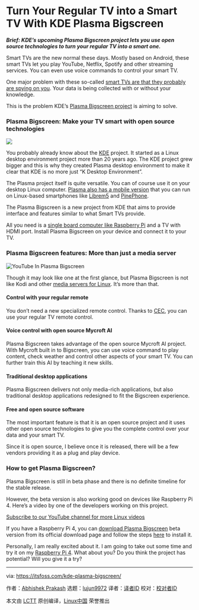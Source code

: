 [#]: collector: (lujun9972)
[#]: translator: (wxy)
[#]: reviewer: ( )
[#]: publisher: ( )
[#]: url: ( )
[#]: subject: (Turn Your Regular TV into a Smart TV With KDE Plasma Bigscreen)
[#]: via: (https://itsfoss.com/kde-plasma-bigscreen/)
[#]: author: (Abhishek Prakash https://itsfoss.com/author/abhishek/)

Turn Your Regular TV into a Smart TV With KDE Plasma Bigscreen
======

_**Brief: KDE’s upcoming Plasma Bigscreen project lets you use open source technologies to turn your regular TV into a smart one.**_

Smart TVs are the new normal these days. Mostly based on Android, these smart TVs let you play YouTube, Netflix, Spotify and other streaming services. You can even use voice commands to control your smart TV.

One major problem with these so-called [smart TVs are that they probably are spying on you][1]. Your data is being collected with or without your knowledge.

This is the problem KDE’s [Plasma Bigscreen project][2] is aiming to solve.

### Plasma Bigscreen: Make your TV smart with open source technologies

![][3]

You probably already know about the [KDE][4] project. It started as a Linux desktop environment project more than 20 years ago. The KDE project grew bigger and this is why they created Plasma desktop environment to make it clear that KDE is no more just “K Desktop Environment”.

The Plasma project itself is quite versatile. You can of course use it on your desktop Linux computer. [Plasma also has a mobile version][5] that you can run on Linux-based smartphones like [Librem5][6] and [PinePhone][7].

The Plasma Bigscreen is a new project from KDE that aims to provide interface and features similar to what Smart TVs provide.

All you need is a [single board computer like Raspberry Pi][8] and a TV with HDMI port. Install Plasma Bigscreen on your device and connect it to your TV.

### Plasma Bigscreen features: More than just a media server

![YouTube In Plasma Bigscreen][9]

Though it may look like one at the first glance, but Plasma Bigscreen is not like Kodi and other [media servers for Linux][10]. It’s more than that.

#### Control with your regular remote

You don’t need a new specialized remote control. Thanks to [CEC][11], you can use your regular TV remote control.

#### Voice control with open source Mycroft AI

Plasma Bigscreen takes advantage of the open source Mycroft AI project. With Mycroft built in to Bigscreen, you can use voice command to play content, check weather and control other aspects of your smart TV. You can further train this AI by teaching it new skills.

#### Traditional desktop applications

Plasma Bigscreen delivers not only media-rich applications, but also traditional desktop applications redesigned to fit the Bigscreen experience.

#### Free and open source software

The most important feature is that it is an open source project and it uses other open source technologies to give you the complete control over your data and your smart TV.

Since it is open source, I believe once it is released, there will be a few vendors providing it as a plug and play device.

### How to get Plasma Bigscreen?

Plasma Bigscreen is still in beta phase and there is no definite timeline for the stable release.

However, the beta version is also working good on devices like Raspberry Pi 4. Here’s a video by one of the developers working on this project.

[Subscribe to our YouTube channel for more Linux videos][12]

If you have a Raspberry Pi 4, you can [download Plasma Bigscreen][13] beta version from its official download page and follow the steps [here][14] to install it.

Personally, I am really excited about it. I am going to take out some time and try it on my [Raspberry Pi 4][15]. What about you? Do you think the project has potential? Will you give it a try?

--------------------------------------------------------------------------------

via: https://itsfoss.com/kde-plasma-bigscreen/

作者：[Abhishek Prakash][a]
选题：[lujun9972][b]
译者：[译者ID](https://github.com/译者ID)
校对：[校对者ID](https://github.com/校对者ID)

本文由 [LCTT](https://github.com/LCTT/TranslateProject) 原创编译，[Linux中国](https://linux.cn/) 荣誉推出

[a]: https://itsfoss.com/author/abhishek/
[b]: https://github.com/lujun9972
[1]: https://www.zdnet.com/article/fbi-warns-about-snoopy-smart-tvs-spying-on-you/
[2]: https://plasma-bigscreen.org/
[3]: https://i1.wp.com/itsfoss.com/wp-content/uploads/2020/03/plasma-bigscreen-menu.jpg?ssl=1
[4]: https://kde.org/
[5]: https://itsfoss.com/kde-announces-plasma-mobile/
[6]: https://itsfoss.com/librem-linux-phone/
[7]: https://itsfoss.com/pinephone/
[8]: https://itsfoss.com/raspberry-pi-alternatives/
[9]: https://i1.wp.com/itsfoss.com/wp-content/uploads/2020/03/youtube-in-plasma-bigscreen.jpg?ssl=1
[10]: https://itsfoss.com/best-linux-media-server/
[11]: http://libcec.pulse-eight.com/
[12]: https://www.youtube.com/c/itsfoss?sub_confirmation=1
[13]: https://plasma-bigscreen.org/#download-jumpto
[14]: https://plasma-bigscreen.org/manual/
[15]: https://itsfoss.com/raspberry-pi-4/
